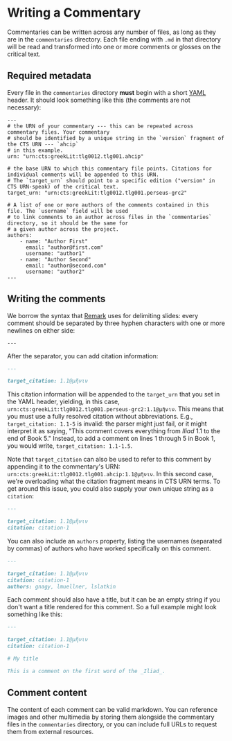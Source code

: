 # Writing a Commentary

Commentaries can be written across any number of files, as long as they are in the `commentaries` directory.
Each file ending with `.md` in that directory will be read and transformed into one or more comments or glosses on the critical text.

## Required metadata

Every file in the `commentaries` directory **must** begin with a short [YAML](https://yaml.org) header. It should look something like this (the comments are not necessary):

```
---
# the URN of your commentary --- this can be repeated across commentary files. Your commentary
# should be identified by a unique string in the `version` fragment of the CTS URN --- `ahcip`
# in this example.
urn: "urn:cts:greekLit:tlg0012.tlg001.ahcip"

# the base URN to which this commentary file points. Citations for individual comments will be appended to this URN.
# The `target_urn` should point to a specific edition ("version" in CTS URN-speak) of the critical text.
target_urn: "urn:cts:greekLit:tlg0012.tlg001.perseus-grc2"

# A list of one or more authors of the comments contained in this file. The `username` field will be used
# to link comments to an author across files in the `commentaries` directory, so it should be the same for
# a given author across the project.
authors:
    - name: "Author First"
      email: "author@first.com"
      username: "author1"
    - name: "Author Second"
      email: "author@second.com"
      username: "author2"
---
```

## Writing the comments

We borrow the syntax that [Remark](https://github.com/gnab/remark/wiki/Markdown#slide-properties) uses for delimiting slides:
every comment should be separated by three hyphen characters with one or more newlines on either side:

```
---
```

After the separator, you can add citation information:

```markdown
---

target_citation: 1.1@μῆνιν
```

This citation information will be appended to the `target_urn` that you set in the YAML header, yielding, in this case, `urn:cts:greekLit:tlg0012.tlg001.perseus-grc2:1.1@μῆνιν`.
This means that you must use a fully resolved citation without abbreviations. E.g., `target_citation: 1.1-5` is invalid: the parser might just fail, or it might interpret it
as saying, "This comment covers everything from _Iliad_ 1.1 to the end of Book 5." Instead, to add a comment on lines 1 through 5 in Book 1, you would write,
`target_citation: 1.1-1.5`.

Note that `target_citation` can also be used to refer to this comment by appending it to the commentary's URN: `urn:cts:greekLit:tlg0012.tlg001.ahcip:1.1@μῆνιν`. In this
second case, we're overloading what the citation fragment means in CTS URN terms. To get around this issue, you could also supply your own unique string as a `citation`:

```markdown
---

target_citation: 1.1@μῆνιν
citation: citation-1
```

You can also include an `authors` property, listing the usernames (separated by commas) of authors who have worked specifically on this comment.

```markdown
---

target_citation: 1.1@μῆνιν
citation: citation-1
authors: gnagy, lmuellner, lslatkin
```

Each comment should also have a title, but it can be an empty string if you don't want a title rendered for this comment. So a full example might look something like this:

```markdown
---

target_citation: 1.1@μῆνιν
citation: citation-1

# My title

This is a comment on the first word of the _Iliad_.
```

## Comment content

The content of each comment can be valid markdown. You can reference images and other multimedia by storing them alongside the commentary files in the `commentaries` directory,
or you can include full URLs to request them from external resources.
